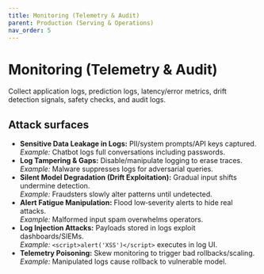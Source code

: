 ```yaml
---
title: Monitoring (Telemetry & Audit)
parent: Production (Serving & Operations)
nav_order: 5
---
```


# Monitoring (Telemetry & Audit)

Collect application logs, prediction logs, latency/error metrics, drift detection signals, safety checks, and audit logs.

## Attack surfaces

- **Sensitive Data Leakage in Logs:** PII/system prompts/API keys captured.  
  *Example:* Chatbot logs full conversations including passwords.
- **Log Tampering & Gaps:** Disable/manipulate logging to erase traces.  
  *Example:* Malware suppresses logs for adversarial queries.
- **Silent Model Degradation (Drift Exploitation):** Gradual input shifts undermine detection.  
  *Example:* Fraudsters slowly alter patterns until undetected.
- **Alert Fatigue Manipulation:** Flood low‑severity alerts to hide real attacks.  
  *Example:* Malformed input spam overwhelms operators.
- **Log Injection Attacks:** Payloads stored in logs exploit dashboards/SIEMs.  
  *Example:* `<script>alert('XSS')</script>` executes in log UI.
- **Telemetry Poisoning:** Skew monitoring to trigger bad rollbacks/scaling.  
  *Example:* Manipulated logs cause rollback to vulnerable model.